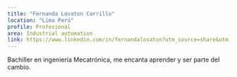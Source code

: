 ```yaml
---
title: "Fernanda Lovaton Carrillo"
location: "Lima Perú"
profile: Profesional
area: Industrial automation
link: https://www.linkedin.com/in/fernandalovaton?utm_source=share&utm_campaign=share_via&utm_content=profile&utm_medium=android_app
---
```


Bachiller en ingeniería Mecatrónica, me encanta aprender y ser parte del cambio.